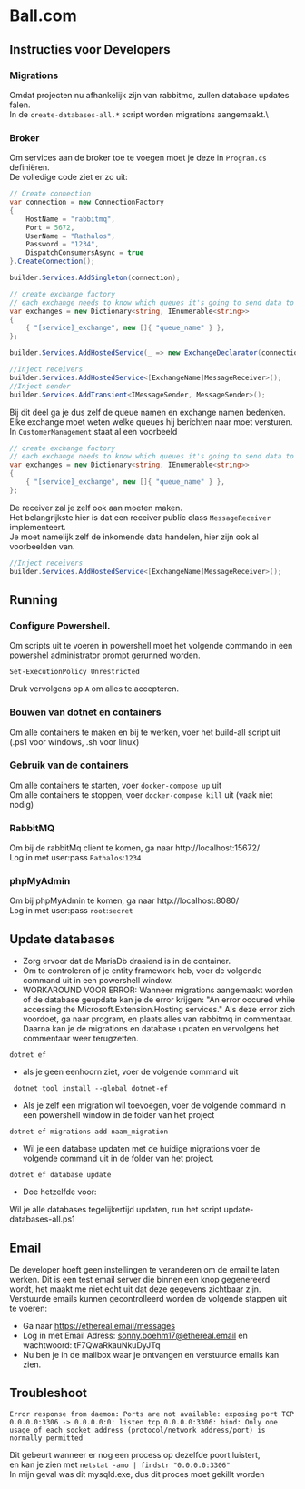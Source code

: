 # Ball.com

## Instructies voor Developers

### Migrations

Omdat projecten nu afhankelijk zijn van rabbitmq, zullen database updates falen.\
In de `create-databases-all.*` script worden migrations aangemaakt.\

### Broker

Om services aan de broker toe te voegen moet je deze in `Program.cs` definiëren.\
De volledige code ziet er zo uit:

```csharp
// Create connection
var connection = new ConnectionFactory
{
    HostName = "rabbitmq",
    Port = 5672,
    UserName = "Rathalos",
    Password = "1234",
    DispatchConsumersAsync = true
}.CreateConnection();

builder.Services.AddSingleton(connection);

// create exchange factory
// each exchange needs to know which queues it's going to send data to
var exchanges = new Dictionary<string, IEnumerable<string>>
{
    { "[service]_exchange", new []{ "queue_name" } },
};

builder.Services.AddHostedService(_ => new ExchangeDeclarator(connection, exchanges));

//Inject receivers
builder.Services.AddHostedService<[ExchangeName]MessageReceiver>();
//Inject sender
builder.Services.AddTransient<IMessageSender, MessageSender>();
```

Bij dit deel ga je dus zelf de queue namen en exchange namen bedenken.\
Elke exchange moet weten welke queues hij berichten naar moet versturen.\
In `CustomerManagement` staat al een voorbeeld

```csharp
// create exchange factory
// each exchange needs to know which queues it's going to send data to
var exchanges = new Dictionary<string, IEnumerable<string>>
{
    { "[service]_exchange", new []{ "queue_name" } },
};
```

De receiver zal je zelf ook aan moeten maken.\
Het belangrijkste hier is dat een receiver public class `MessageReceiver` implementeert.\
Je moet namelijk zelf de inkomende data handelen, hier zijn ook al voorbeelden van.

```csharp
//Inject receivers
builder.Services.AddHostedService<[ExchangeName]MessageReceiver>();
```

## Running

### Configure Powershell.

Om scripts uit te voeren in powershell moet het volgende commando in een powershel administrator prompt gerunned worden.

```
Set-ExecutionPolicy Unrestricted
```

Druk vervolgens op `A` om alles te accepteren.

### Bouwen van dotnet en containers

Om alle containers te maken en bij te werken, voer het build-all script uit \
(.ps1 voor windows, .sh voor linux)

### Gebruik van de containers

Om alle containers te starten, voer `docker-compose up` uit\
Om alle containers te stoppen, voer `docker-compose kill` uit (vaak niet nodig)

### RabbitMQ

Om bij de rabbitMq client te komen, ga naar http://localhost:15672/ \
Log in met user:pass `Rathalos`:`1234`

### phpMyAdmin

Om bij phpMyAdmin te komen, ga naar http://localhost:8080/ \
Log in met user:pass `root`:`secret`

## Update databases

- Zorg ervoor dat de MariaDb draaiend is in de container.
- Om te controleren of je entity framework heb, voer de volgende command uit in een powershell window.
- WORKAROUND VOOR ERROR: Wanneer migrations aangemaakt worden of de database geupdate kan je de error krijgen: "An error occured while accessing the Microsoft.Extension.Hosting services." Als deze error zich voordoet, ga naar program, en plaats alles van rabbitmq in commentaar. Daarna kan je de migrations en database updaten en vervolgens het commentaar weer terugzetten.

```
dotnet ef
```

- als je geen eenhoorn ziet, voer de volgende command uit

```
 dotnet tool install --global dotnet-ef
```

- Als je zelf een migration wil toevoegen, voer de volgende command in een powershell window in de folder van het
  project

```
dotnet ef migrations add naam_migration
```

- Wil je een database updaten met de huidige migrations voer de volgende command uit in de folder van het project.

```
dotnet ef database update
```

- Doe hetzelfde voor:

Wil je alle databases tegelijkertijd updaten, run het script update-databases-all.ps1

## Email
De developer hoeft geen instellingen te veranderen om de email te laten werken. Dit is een test email server die binnen een knop gegenereerd wordt, het maakt me niet echt uit dat deze gegevens zichtbaar zijn.
Verstuurde emails kunnen gecontrolleerd worden de volgende stappen uit te voeren:

- Ga naar https://ethereal.email/messages
- Log in met Email Adress: sonny.boehm17@ethereal.email en wachtwoord: tF7QwaRkauNkuDyJTq
- Nu ben je in de mailbox waar je ontvangen en verstuurde emails kan zien.

## Troubleshoot

```
Error response from daemon: Ports are not available: exposing port TCP 0.0.0.0:3306 -> 0.0.0.0:0: listen tcp 0.0.0.0:3306: bind: Only one usage of each socket address (protocol/network address/port) is normally permitted 
```

Dit gebeurt wanneer er nog een process op dezelfde poort luistert,\
en kan je zien met `netstat -ano | findstr "0.0.0.0:3306"`\
In mijn geval was dit mysqld.exe, dus dit proces moet gekillt worden




